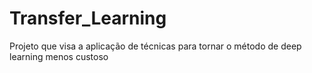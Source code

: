 # Transfer_Learning
Projeto que visa a aplicação de técnicas para tornar o método de deep learning menos custoso
